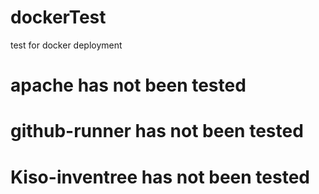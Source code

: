 # dockerTest
test for docker deployment

# apache has not been tested

# github-runner has not been tested

# Kiso-inventree has not been tested